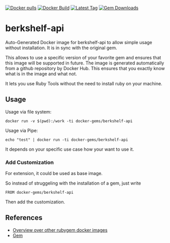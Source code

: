 [![Docker pulls](https://img.shields.io/docker/pulls/rubygem/berkshelf-api.svg)](https://hub.docker.com/r/rubygem/berkshelf-api/)
[![Docker Build](https://img.shields.io/docker/automated/rubygem/berkshelf-api.svg)](https://hub.docker.com/r/rubygem/berkshelf-api/)
[![Latest Tag](https://img.shields.io/github/tag/docker-rubygem/berkshelf-api.svg)](https://hub.docker.com/r/rubygem/berkshelf-api/)
[![Gem Downloads](https://img.shields.io/gem/dt/berkshelf-api.svg)](https://rubygems.org/gems/berkshelf-api/)
# berkshelf-api

Auto-Generated Docker image for berkshelf-api to allow simple usage without installation.
It is in sync with the original gem.

This allows to use a specific version of your favorite gem and ensures that this image will be supported in future.
The image is generated automatically from a github repository by Docker Hub.
This ensures that you exactly know what is in the image and what not.

It lets you use Ruby Tools without the need to install ruby on your machine.

## Usage

Usage via file system:

`docker run -v $(pwd):/work -ti docker-gems/berkshelf-api`

Usage via Pipe:

`echo "test" | docker run -ti docker-gems/berkshelf-api`

It depends on your specific use case how your want to use it.

### Add Customization

For extension, it could be used as base image.

So instead of struggeling with the installation of a gem, just write

`FROM docker-gems/berkshelf-api`

Then add the customization.

## References

 - [Overview over other rubygem docker images](https://github.com/thinkbot/docker-rubygem)
 - [Gem](https://rubygems.org/gems/berkshelf-api/)
